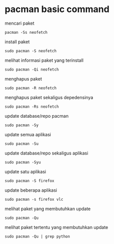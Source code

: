# pacman basic command

mencari paket
	
	pacman -Ss neofetch

install paket

	sudo pacman -S neofetch

melihat informasi paket yang terinstall

	sudo pacman -Qi neofetch

menghapus paket

	sudo pacman -R neofetch

menghapus paket sekaligus depedensinya

	sudo pacman -Rs neofetch

update database/repo pacman
	
	sudo pacman -Sy

update semua aplikasi

	sudo pacman -Su

update database/repo sekaligus aplikasi

	sudo pacman -Syu

update satu aplikasi

	sudo pacman -S firefox

update beberapa aplikasi

	sudo pacman -s firefox vlc

melihat paket yang membutuhkan update

	sudo pacman -Qu

melihat paket tertentu yang membutuhkan update

	sudo pacman -Qu | grep python
